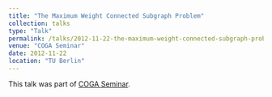 ```yaml
---
title: "The Maximum Weight Connected Subgraph Problem"
collection: talks
type: "Talk"
permalink: /talks/2012-11-22-the-maximum-weight-connected-subgraph-problem
venue: "COGA Seminar"
date: 2012-11-22
location: "TU Berlin"
---
```


This talk was part of [COGA Seminar](http://www.coga.tu-berlin.de/v-menue/lehre/ws12/se_coga-seminar).